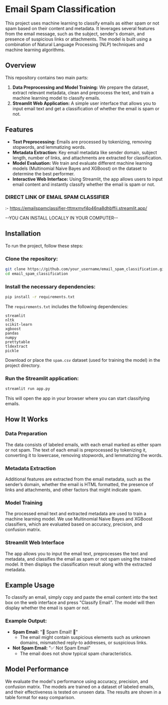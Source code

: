 # Email Spam Classification

This project uses machine learning to classify emails as either spam or not spam based on their content and metadata. It leverages several features from the email message, such as the subject, sender's domain, and presence of suspicious links or attachments. The model is built using a combination of Natural Language Processing (NLP) techniques and machine learning algorithms.

## Overview

This repository contains two main parts:

1. **Data Preprocessing and Model Training:** We prepare the dataset, extract relevant metadata, clean and preprocess the text, and train a machine learning model to classify emails.
2. **Streamlit Web Application:** A simple user interface that allows you to input email text and get a classification of whether the email is spam or not.

## Features

- **Text Preprocessing:** Emails are processed by tokenizing, removing stopwords, and lemmatizing words.
- **Metadata Extraction:** Key email metadata like sender domain, subject length, number of links, and attachments are extracted for classification.
- **Model Evaluation:** We train and evaluate different machine learning models (Multinomial Naive Bayes and XGBoost) on the dataset to determine the best performer.
- **Interactive Web Interface:** Using Streamlit, the app allows users to input email content and instantly classify whether the email is spam or not.




     
### DIRECT LINK OF EMAIL SPAM CLASSIFIER 
 :- https://emailspamclassifier-tttmxmvf4p46na8dhbffii.streamlit.app/




                   
--YOU CAN INSTALL LOCALLY IN YOUR COMPUTER--

## Installation

To run the project, follow these steps:

### Clone the repository:
```bash
git clone https://github.com/your_username/email_spam_classification.git
cd email_spam_classification
```

### Install the necessary dependencies:
```bash
pip install -r requirements.txt
```

The `requirements.txt` includes the following dependencies:

```
streamlit
nltk
scikit-learn
xgboost
pandas
numpy
prettytable
tldextract
pickle
```

Download or place the `spam.csv` dataset (used for training the model) in the project directory.

### Run the Streamlit application:
```bash
streamlit run app.py
```

This will open the app in your browser where you can start classifying emails.

## How It Works

### Data Preparation
The data consists of labeled emails, with each email marked as either spam or not spam. The text of each email is preprocessed by tokenizing it, converting it to lowercase, removing stopwords, and lemmatizing the words.

### Metadata Extraction
Additional features are extracted from the email metadata, such as the sender’s domain, whether the email is HTML formatted, the presence of links and attachments, and other factors that might indicate spam.

### Model Training
The processed email text and extracted metadata are used to train a machine learning model. We use Multinomial Naive Bayes and XGBoost classifiers, which are evaluated based on accuracy, precision, and confusion matrix.

### Streamlit Web Interface
The app allows you to input the email text, preprocesses the text and metadata, and classifies the email as spam or not spam using the trained model. It then displays the classification result along with the extracted metadata.

## Example Usage

To classify an email, simply copy and paste the email content into the text box on the web interface and press "Classify Email". The model will then display whether the email is spam or not.

### Example Output:
- **Spam Email:** "🚨 Spam Email! 🚨"
  - The email might contain suspicious elements such as unknown domains, mismatched reply-to addresses, or suspicious links.
- **Not Spam Email:** "✅ Not Spam Email"
  - The email does not show typical spam characteristics.

## Model Performance

We evaluate the model's performance using accuracy, precision, and confusion matrix. The models are trained on a dataset of labeled emails, and their effectiveness is tested on unseen data. The results are shown in a table format for easy comparison.



